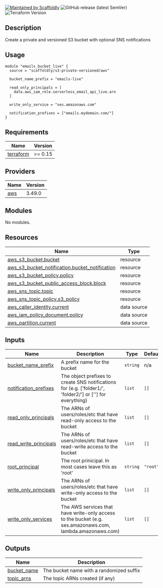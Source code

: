 [![Maintained by Scaffoldly](https://img.shields.io/badge/maintained%20by-scaffoldly-blueviolet)](https://github.com/scaffoldly)
![GitHub release (latest SemVer)](https://img.shields.io/github/v/release/scaffoldly/terraform-aws-s3-private-versioned)
![Terraform Version](https://img.shields.io/badge/tf-%3E%3D1.0.0-blue.svg)

## Description

Create a private and versioned S3 bucket with optional SNS notifications

## Usage

```hcl
module "emails_bucket_live" {
  source = "scaffoldly/s3-private-versioned/aws"

  bucket_name_prefix = "emails-live"

  read_only_principals = [
    data.aws_iam_role.serverless_email_api_live.arn
  ]

  write_only_service = "ses.amazonaws.com"

  notification_prefixes = ["emails.mydomain.com/"]
}
```

<!-- BEGIN_TF_DOCS -->

## Requirements

| Name                                                                     | Version |
| ------------------------------------------------------------------------ | ------- |
| <a name="requirement_terraform"></a> [terraform](#requirement_terraform) | >= 0.15 |

## Providers

| Name                                             | Version |
| ------------------------------------------------ | ------- |
| <a name="provider_aws"></a> [aws](#provider_aws) | 3.49.0  |

## Modules

No modules.

## Resources

| Name                                                                                                                                                 | Type        |
| ---------------------------------------------------------------------------------------------------------------------------------------------------- | ----------- |
| [aws_s3_bucket.bucket](https://registry.terraform.io/providers/hashicorp/aws/latest/docs/resources/s3_bucket)                                        | resource    |
| [aws_s3_bucket_notification.bucket_notification](https://registry.terraform.io/providers/hashicorp/aws/latest/docs/resources/s3_bucket_notification) | resource    |
| [aws_s3_bucket_policy.policy](https://registry.terraform.io/providers/hashicorp/aws/latest/docs/resources/s3_bucket_policy)                          | resource    |
| [aws_s3_bucket_public_access_block.block](https://registry.terraform.io/providers/hashicorp/aws/latest/docs/resources/s3_bucket_public_access_block) | resource    |
| [aws_sns_topic.topic](https://registry.terraform.io/providers/hashicorp/aws/latest/docs/resources/sns_topic)                                         | resource    |
| [aws_sns_topic_policy.s3_policy](https://registry.terraform.io/providers/hashicorp/aws/latest/docs/resources/sns_topic_policy)                       | resource    |
| [aws_caller_identity.current](https://registry.terraform.io/providers/hashicorp/aws/latest/docs/data-sources/caller_identity)                        | data source |
| [aws_iam_policy_document.policy](https://registry.terraform.io/providers/hashicorp/aws/latest/docs/data-sources/iam_policy_document)                 | data source |
| [aws_partition.current](https://registry.terraform.io/providers/hashicorp/aws/latest/docs/data-sources/partition)                                    | data source |

## Inputs

| Name                                                                                             | Description                                                                                                | Type     | Default  | Required |
| ------------------------------------------------------------------------------------------------ | ---------------------------------------------------------------------------------------------------------- | -------- | -------- | :------: |
| <a name="input_bucket_name_prefix"></a> [bucket_name_prefix](#input_bucket_name_prefix)          | A prefix name for the bucket                                                                               | `string` | n/a      |   yes    |
| <a name="input_notification_prefixes"></a> [notification_prefixes](#input_notification_prefixes) | The object prefixes to create SNS notifications for (e.g. ['folder1/', 'folder2/'] or [''] for everything) | `list`   | `[]`     |    no    |
| <a name="input_read_only_principals"></a> [read_only_principals](#input_read_only_principals)    | The ARNs of users/roles/etc that have read-only access to the bucket                                       | `list`   | `[]`     |    no    |
| <a name="input_read_write_principals"></a> [read_write_principals](#input_read_write_principals) | The ARNs of users/roles/etc that have read-write access to the bucket                                      | `list`   | `[]`     |    no    |
| <a name="input_root_principal"></a> [root_principal](#input_root_principal)                      | The root prinicipal. In most cases leave this as 'root'                                                    | `string` | `"root"` |    no    |
| <a name="input_write_only_principals"></a> [write_only_principals](#input_write_only_principals) | The ARNs of users/roles/etc that have write-only access to the bucket                                      | `list`   | `[]`     |    no    |
| <a name="input_write_only_services"></a> [write_only_services](#input_write_only_services)       | The AWS services that have write-only access to the bucket (e.g. ses.amazonaws.com, lambda.amazonaws.com)  | `list`   | `[]`     |    no    |

## Outputs

| Name                                                                 | Description                              |
| -------------------------------------------------------------------- | ---------------------------------------- |
| <a name="output_bucket_name"></a> [bucket_name](#output_bucket_name) | The bucket name with a randomized suffix |
| <a name="output_topic_arns"></a> [topic_arns](#output_topic_arns)    | The topic ARNs created (if any)          |

<!-- END_TF_DOCS -->
